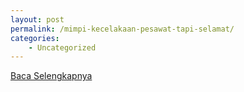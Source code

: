 ```yaml
---
layout: post
permalink: /mimpi-kecelakaan-pesawat-tapi-selamat/
categories:
    - Uncategorized
---
```


[Baca Selengkapnya](/09)